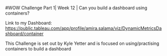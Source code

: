 #WOW Challenge Part 1| Week 12 | Can you build a dashboard using containers?

Link to my Dashboard: https://public.tableau.com/app/profile/amira.salama/viz/DynamicMetricsDashboard/container

This Challenge is set out by Kyle Yetter and is focused on using/practising containers to build a dashboard
